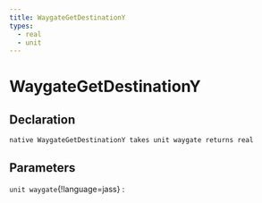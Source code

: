 ```yaml
---
title: WaygateGetDestinationY
types:
  - real
  - unit
---
```


# WaygateGetDestinationY

## Declaration

```jass
native WaygateGetDestinationY takes unit waygate returns real
```

## Parameters
`unit waygate`{!language=jass}
: 
